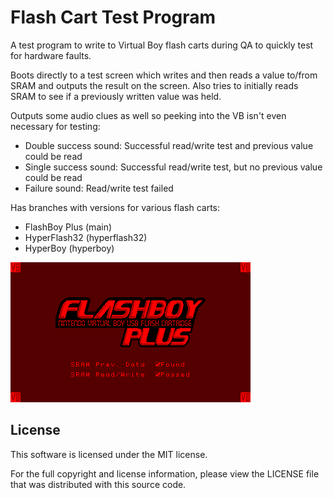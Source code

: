 # Flash Cart Test Program

A test program to write to Virtual Boy flash carts during QA to quickly test for hardware faults.

Boots directly to a test screen which writes and then reads a value to/from SRAM and outputs the result on the screen. Also tries to initially reads SRAM to see if a previously written value was held.

Outputs some audio clues as well so peeking into the VB isn't even necessary for testing:

- Double success sound: Successful read/write test and previous value could be read
- Single success sound: Successful read/write test, but no previous value could be read
- Failure sound: Read/write test failed

Has branches with versions for various flash carts:
- FlashBoy Plus (main)
- HyperFlash32 (hyperflash32)
- HyperBoy (hyperboy)

![](screenshot.png?raw=true)

## License

This software is licensed under the MIT license.

For the full copyright and license information, please view the LICENSE file
that was distributed with this source code.